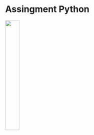 # Assingment Python
<img src="https://github.com/psrana/Assingment-Python/assets/7460892/f54d746c-4b6b-4ee2-8a9d-8041926aa204" width=30% height=30%>
